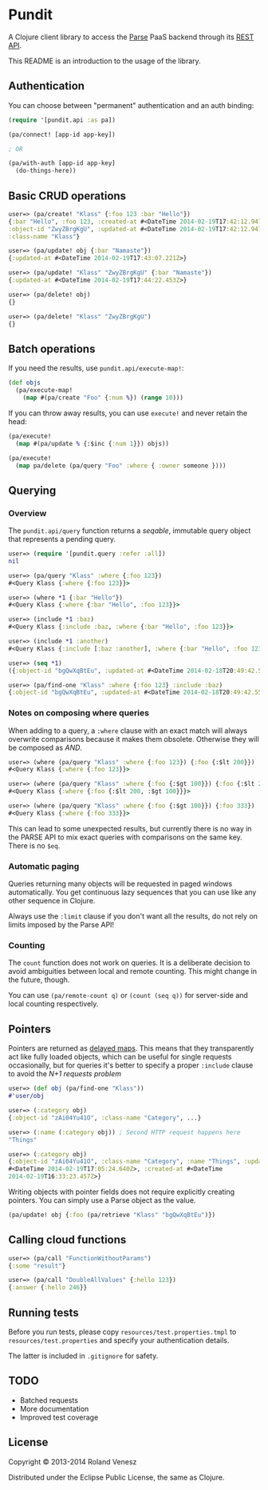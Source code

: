 # Pundit

A Clojure client library to access the [Parse](http://parse.com) PaaS backend
through its [REST API](https://www.parse.com/docs/rest).

This README is an introduction to the usage of the library.

## Authentication

You can choose between "permanent" authentication and an auth binding:

```clojure
(require '[pundit.api :as pa])

(pa/connect! [app-id app-key])

; OR

(pa/with-auth [app-id app-key]
  (do-things-here))
```

## Basic CRUD operations

```clojure
user=> (pa/create! "Klass" {:foo 123 :bar "Hello"})
{:bar "Hello", :foo 123, :created-at #<DateTime 2014-02-19T17:42:12.947Z>,
:object-id "ZwyZBrgKgU", :updated-at #<DateTime 2014-02-19T17:42:12.947Z>,
:class-name "Klass"}

user=> (pa/update! obj {:bar "Namaste"})
{:updated-at #<DateTime 2014-02-19T17:43:07.221Z>}

user=> (pa/update! "Klass" "ZwyZBrgKgU" {:bar "Namaste"})
{:updated-at #<DateTime 2014-02-19T17:44:22.453Z>}

user=> (pa/delete! obj)
{}

user=> (pa/delete! "Klass" "ZwyZBrgKgU")
{}
```

## Batch operations

If you need the results, use `pundit.api/execute-map!`:

```clojure
(def objs
  (pa/execute-map!
    (map #(pa/create "Foo" {:num %}) (range 10)))
```

If you can throw away results, you can use `execute!` and never retain the
head:

```clojure
(pa/execute!
  (map #(pa/update % {:$inc {:num 1}}) objs))

(pa/execute!
  (map pa/delete (pa/query "Foo" :where { :owner someone })))
```

## Querying

### Overview

The `pundit.api/query` function returns a *seqable*, immutable query object that
represents a pending query.

```clojure
user=> (require '[pundit.query :refer :all])
nil

user=> (pa/query "Klass" :where {:foo 123})
#<Query Klass {:where {:foo 123}}>

user=> (where *1 {:bar "Hello"})
#<Query Klass {:where {:bar "Hello", :foo 123}}>

user=> (include *1 :baz)
#<Query Klass {:include :baz, :where {:bar "Hello", :foo 123}}>

user=> (include *1 :another)
#<Query Klass {:include [:baz :another], :where {:bar "Hello", :foo 123}}>

user=> (seq *1)
({:object-id "bgQwXqBtEu", :updated-at #<DateTime 2014-02-18T20:49:42.559Z>, ..... })

user=> (pa/find-one "Klass" :where {:foo 123} :include :baz)
{:object-id "bgQwXqBtEu", :updated-at #<DateTime 2014-02-18T20:49:42.559Z>, ..... }
```

### Notes on composing where queries

When adding to a query, a `:where` clause with an exact match will always
overwrite comparisons because it makes them obsolete. Otherwise they will be
composed as *AND*.

```clojure
user=> (where (pa/query "Klass" :where {:foo 123}) {:foo {:$lt 200}})
#<Query Klass {:where {:foo 123}}>

user=> (where (pa/query "Klass" :where {:foo {:$gt 100}}) {:foo {:$lt 200}})
#<Query Klass {:where {:foo {:$lt 200, :$gt 100}}}>

user=> (where (pa/query "Klass" :where {:foo {:$gt 100}}) {:foo 333})
#<Query Klass {:where {:foo 333}}>
```

This can lead to some unexpected results, but currently there is no way in the
PARSE API to mix exact queries with comparisons on the same key. There is no
`$eq`.

### Automatic paging

Queries returning many objects will be requested in paged windows
automatically. You get continuous lazy sequences that you can use
like any other sequence in Clojure.

Always use the `:limit` clause if you don't want all the results, do not rely
on limits imposed by the Parse API!

### Counting

The `count` function does not work on queries. It is a deliberate decision to
avoid ambiguities between local and remote counting. This might change in the
future, though.

You can use `(pa/remote-count q)` or `(count (seq q))` for server-side and
local counting respectively.

## Pointers

Pointers are returned as [delayed maps](https://github.com/steerio/delayed-map).
This means that they transparently act like fully loaded objects, which can be
useful for single requests occasionally, but for queries it's better to specify
a proper `:include` clause to avoid the *N+1 requests problem*

```clojure
user=> (def obj (pa/find-one "Klass"))
#'user/obj

user=> (:category obj)
{:object-id "zAi04Yu41O", :class-name "Category", ...}

user=> (:name (:category obj)) ; Second HTTP request happens here
"Things"

user=> (:category obj)
{:object-id "zAi04Yu41O", :class-name "Category", :name "Things", :updated-at
#<DateTime 2014-02-19T17:05:24.640Z>, :created-at #<DateTime
2014-02-19T16:33:23.457Z>}
```

Writing objects with pointer fields does not require explicitly creating
pointers. You can simply use a Parse object as the value.

```clojure
(pa/update! obj {:foo (pa/retrieve "Klass" "bgQwXqBtEu")})
```

## Calling cloud functions

```clojure
user=> (pa/call "FunctionWithoutParams")
{:some "result"}

user=> (pa/call "DoubleAllValues" {:hello 123})
{:answer {:hello 246}}
```

## Running tests

Before you run tests, please copy `resources/test.properties.tmpl` to
`resources/test.properties` and specify your authentication details.

The latter is included in `.gitignore` for safety.

## TODO

* Batched requests
* More documentation
* Improved test coverage

## License

Copyright © 2013-2014 Roland Venesz

Distributed under the Eclipse Public License, the same as Clojure.
